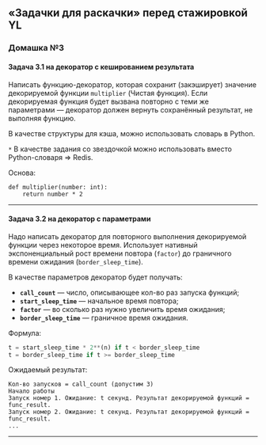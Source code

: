 ## &laquo;Задачки для раскачки&raquo; перед стажировкой YL ##

### Домашка №3 ###

#### Задача 3.1 на декоратор с кешированием результата ####

Написать функцию-декоратор, которая сохранит (закэширует) значение декорируемой
функции `multiplier` (Чистая функция). Если декорируемая функция будет вызвана
повторно с теми же параметрами&nbsp;&mdash; декоратор должен вернуть сохранённый
результат, не выполняя функцию.

В качестве структуры для кэша, можно использовать словарь в Python.

`*` В качестве задания со звездочкой можно использовать вместо
Python-словаря => Redis.

Основа:

```text
def multiplier(number: int):
    return number * 2
```

----

#### Задача 3.2 на декоратор с параметрами ####

Надо написать декоратор для повторного выполнения декорируемой функции через
некоторое время. Использует нативный экспоненциальный рост времени повтора
(`factor`) до граничного времени ожидания (`border_sleep_time`).

В качестве параметров декоратор будет получать:

- **`call_count`**&nbsp;&mdash; число, описывающее кол-во раз запуска функций;
- **`start_sleep_time`**&nbsp;&mdash; начальное время повтора;
- **`factor`**&nbsp;&mdash; во сколько раз нужно увеличить время ожидания;
- **`border_sleep_time`**&nbsp;&mdash; граничное время ожидания.

Формула:

```python
t = start_sleep_time * 2**(n) if t < border_sleep_time
t = border_sleep_time if t >= border_sleep_time
```

Ожидаемый результат:

    Кол-во запусков = call_count (допустим 3)
    Начало работы
    Запуск номер 1. Ожидание: t секунд. Результат декорируемой функций = func_result.
    Запуск номер 2. Ожидание: t секунд. Результат декорируемой функций = func_result.
    ...

----
